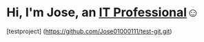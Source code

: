 <h1>Hi, I'm Jose, an <a href="https://linkedin.com/in/jose-guerrero-09a8b72b5">IT Professional</a>☺</h1>

[testproject] (https://github.com/Jose01000111/test-git.git)

[linkedin]: (https://linkedin.com/in/jose-guerrero-09a8b72b5)
